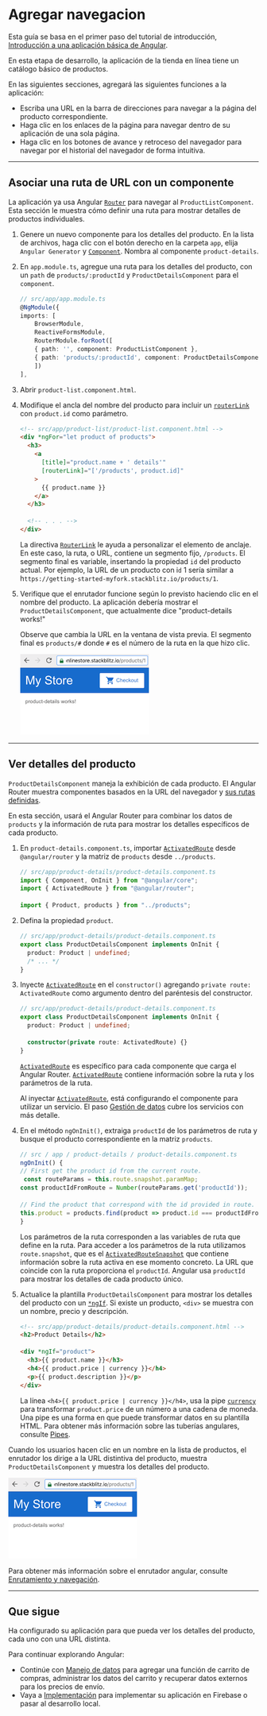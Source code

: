 # Agregar navegacion

Esta guía se basa en el primer paso del tutorial de introducción, [Introducción a una aplicación básica de Angular](..\Empezar\README#empezando-con-angular).

En esta etapa de desarrollo, la aplicación de la tienda en línea tiene un catálogo básico de productos.

En las siguientes secciones, agregará las siguientes funciones a la aplicación:

- Escriba una URL en la barra de direcciones para navegar a la página del producto correspondiente.
- Haga clic en los enlaces de la página para navegar dentro de su aplicación de una sola página.
- Haga clic en los botones de avance y retroceso del navegador para navegar por el historial del navegador de forma intuitiva.

---

## Asociar una ruta de URL con un componente

La aplicación ya usa Angular [`Router`](https://angular.io/api/router/Router) para navegar al `ProductListComponent`. Esta sección le muestra cómo definir una ruta para mostrar detalles de productos individuales.

1. Genere un nuevo componente para los detalles del producto. En la lista de archivos, haga clic con el botón derecho en la carpeta `app`, elija `Angular Generator` y [`Component`](https://angular.io/api/core/Component). Nombra al componente `product-details`.

2. En `app.module.ts`, agregue una ruta para los detalles del producto, con un `path` de `products/:productId` y `ProductDetailsComponent` para el `component`.

   ```typescript
   // src/app/app.module.ts
   @NgModule({
   imports: [
       BrowserModule,
       ReactiveFormsModule,
       RouterModule.forRoot([
       { path: '', component: ProductListComponent },
       { path: 'products/:productId', component: ProductDetailsComponent },
       ])
   ],
   ```

3. Abrir `product-list.component.html`.

4. Modifique el ancla del nombre del producto para incluir un [`routerLink`](https://angular.io/api/router/RouterLink) con `product.id` como parámetro.

   ```html
   <!-- src/app/product-list/product-list.component.html -->
   <div *ngFor="let product of products">
     <h3>
       <a
         [title]="product.name + ' details'"
         [routerLink]="['/products', product.id]"
       >
         {{ product.name }}
       </a>
     </h3>

     <!-- . . . -->
   </div>
   ```

   La directiva [`RouterLink`](https://angular.io/api/router/RouterLink) le ayuda a personalizar el elemento de anclaje. En este caso, la ruta, o URL, contiene un segmento fijo, `/products`. El segmento final es variable, insertando la propiedad `id` del producto actual. Por ejemplo, la URL de un producto con i`d` 1 sería similar a h`ttps://getting-started-myfork.stackblitz.io/products/1`.

5. Verifique que el enrutador funcione según lo previsto haciendo clic en el nombre del producto. La aplicación debería mostrar el `ProductDetailsComponent`, que actualmente dice "product-details works!"

   Observe que cambia la URL en la ventana de vista previa. El segmento final es `products/#` donde `#` es el número de la ruta en la que hizo clic.

   ![](images\product-details-works.png)

---

## Ver detalles del producto

`ProductDetailsComponent` maneja la exhibición de cada producto. El Angular Router muestra componentes basados ​​en la URL del navegador y [sus rutas definidas](https://angular.io/start/start-routing#define-routes).

En esta sección, usará el Angular Router para combinar los datos de `products` y la información de ruta para mostrar los detalles específicos de cada producto.

1. En `product-details.component.ts`, importar [`ActivatedRoute`](https://angular.io/api/router/ActivatedRoute) desde `@angular/router` y la matriz de `products` desde `../products`.

   ```typescript
   // src/app/product-details/product-details.component.ts
   import { Component, OnInit } from "@angular/core";
   import { ActivatedRoute } from "@angular/router";

   import { Product, products } from "../products";
   ```

2. Defina la propiedad `product`.

   ```typescript
   // src/app/product-details/product-details.component.ts
   export class ProductDetailsComponent implements OnInit {
     product: Product | undefined;
     /* ... */
   }
   ```

3. Inyecte [`ActivatedRoute`](https://angular.io/api/router/ActivatedRoute) en el `constructor()` agregando `private route: ActivatedRoute` como argumento dentro del paréntesis del constructor.

   ```typescript
   // src/app/product-details/product-details.component.ts
   export class ProductDetailsComponent implements OnInit {
     product: Product | undefined;

     constructor(private route: ActivatedRoute) {}
   }
   ```

   [`ActivatedRoute`](https://angular.io/api/router/ActivatedRoute) es específico para cada componente que carga el Angular Router. [`ActivatedRoute`](https://angular.io/api/router/ActivatedRoute) contiene información sobre la ruta y los parámetros de la ruta.

   Al inyectar [`ActivatedRoute`](https://angular.io/api/router/ActivatedRoute), está configurando el componente para utilizar un servicio. El paso [Gestión de datos]() cubre los servicios con más detalle.

4. En el método `ngOnInit()`, extraiga `productId` de los parámetros de ruta y busque el producto correspondiente en la matriz `products`.

   ```typescript
   // src / app / product-details / product-details.component.ts
   ngOnInit() {
   // First get the product id from the current route.
    const routeParams = this.route.snapshot.paramMap;
   const productIdFromRoute = Number(routeParams.get('productId'));

   // Find the product that correspond with the id provided in route.
   this.product = products.find(product => product.id === productIdFromRoute);
   }
   ```

   Los parámetros de la ruta corresponden a las variables de ruta que define en la ruta. Para acceder a los parámetros de la ruta utilizamos `route.snapshot`, que es el [`ActivatedRouteSnapshot`](https://angular.io/api/router/ActivatedRouteSnapshot) que contiene información sobre la ruta activa en ese momento concreto. La URL que coincide con la ruta proporciona el `productId`. Angular usa `productId` para mostrar los detalles de cada producto único.

5. Actualice la plantilla `ProductDetailsComponent` para mostrar los detalles del producto con un [`*ngIf`](https://angular.io/api/common/NgIf). Si existe un producto, `<div>` se muestra con un nombre, precio y descripción.

   ```html
   <!-- src/app/product-details/product-details.component.html -->
   <h2>Product Details</h2>

   <div *ngIf="product">
     <h3>{{ product.name }}</h3>
     <h4>{{ product.price | currency }}</h4>
     <p>{{ product.description }}</p>
   </div>
   ```

   La línea `<h4>{{ product.price | currency }}</h4>`, usa la pipe [`currency`](https://angular.io/api/common/CurrencyPipe) para transformar `product.price` de un número a una cadena de moneda. Una pipe es una forma en que puede transformar datos en su plantilla HTML. Para obtener más información sobre las tuberías angulares, consulte [Pipes](https://angular.io/guide/pipes).

Cuando los usuarios hacen clic en un nombre en la lista de productos, el enrutador los dirige a la URL distintiva del producto, muestra `ProductDetailsComponent` y muestra los detalles del producto.

![](images\product-details-works.png)

Para obtener más información sobre el enrutador angular, consulte [Enrutamiento y navegación](https://angular.io/guide/router).

---

## Que sigue

Ha configurado su aplicación para que pueda ver los detalles del producto, cada uno con una URL distinta.

Para continuar explorando Angular:

- Continúe con [Manejo de datos](..\Manejo-de-datos\README#manejo-de-datos) para agregar una función de carrito de compras, administrar los datos del carrito y recuperar datos externos para los precios de envío.
- Vaya a [Implementación]() para implementar su aplicación en Firebase o pasar al desarrollo local.
